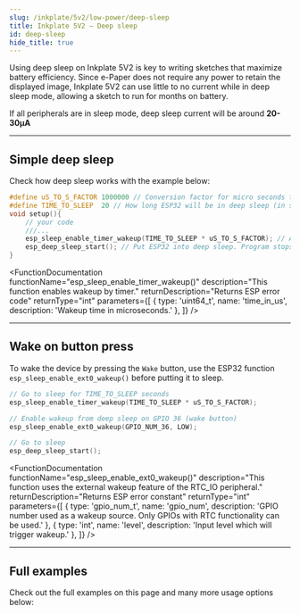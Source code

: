 ```yaml
---  
slug: /inkplate/5v2/low-power/deep-sleep  
title: Inkplate 5V2 – Deep sleep
id: deep-sleep  
hide_title: true  
---
```


<SectionTitle title="Deep sleep" backgroundImage="/img/deepsleep.jpg" />

Using deep sleep on Inkplate 5V2 is key to writing sketches that maximize battery efficiency. Since e-Paper does not require any power to retain the displayed image, Inkplate 5V2 can use little to no current while in deep sleep mode, allowing a sketch to run for months on battery.

<InfoBox>If all peripherals are in sleep mode, deep sleep current will be around **20-30µA**</InfoBox>

---

## Simple deep sleep
Check how deep sleep works with the example below:

```cpp
#define uS_TO_S_FACTOR 1000000 // Conversion factor for micro seconds to seconds
#define TIME_TO_SLEEP  20 // How long ESP32 will be in deep sleep (in seconds)
void setup(){
    // your code
    ///...
    esp_sleep_enable_timer_wakeup(TIME_TO_SLEEP * uS_TO_S_FACTOR); // Activate wake-up timer – wake up after 20s here
    esp_deep_sleep_start(); // Put ESP32 into deep sleep. Program stops here.
}
```

<FunctionDocumentation
  functionName="esp_sleep_enable_timer_wakeup()"
  description="This function enables wakeup by timer."
  returnDescription="Returns ESP error code"
  returnType="int"
  parameters={[ 
    { type: 'uint64_t', name: 'time_in_us', description: 'Wakeup time in microseconds.' },
  ]}
/>

<FunctionDocumentation
  functionName="esp_deep_sleep_start()"
  description="This function enters deep sleep with the configured wakeup options."
  returnType="None"
/>

---

## Wake on button press

To wake the device by pressing the `Wake` button, use the ESP32 function `esp_sleep_enable_ext0_wakeup()` before putting it to sleep.

```cpp
// Go to sleep for TIME_TO_SLEEP seconds
esp_sleep_enable_timer_wakeup(TIME_TO_SLEEP * uS_TO_S_FACTOR);

// Enable wakeup from deep sleep on GPIO 36 (wake button)
esp_sleep_enable_ext0_wakeup(GPIO_NUM_36, LOW);

// Go to sleep
esp_deep_sleep_start();
```

<FunctionDocumentation
  functionName="esp_sleep_enable_ext0_wakeup()"
  description="This function uses the external wakeup feature of the RTC_IO peripheral."
  returnDescription="Returns ESP error constant"
  returnType="int"
  parameters={[ 
    { type: 'gpio_num_t', name: 'gpio_num', description: 'GPIO number used as a wakeup source. Only GPIOs with RTC functionality can be used.' },
    { type: 'int', name: 'level', description: 'Input level which will trigger wakeup.' },
  ]}
/>

---

## Full examples
Check out the full examples on this page and many more usage options below:

<QuickLink 
  title="Inkplate5V2_Simple_Deep_Sleep.ino" 
  description="This example shows how you can use the low power functionality of the Inkplate board."
  url="https://github.com/SolderedElectronics/Inkplate-Arduino-library/tree/master/examples/Inkplate5V2/Advanced/DeepSleep/Inkplate5V2_Simple_Deep_Sleep" 
/>

<QuickLink 
  title="Inkplate5V2_Wake_Up_Button.ino" 
  description="Full example of how to implement the WAKE UP button with deep sleep on Inkplate 5V2."
  url="https://github.com/SolderedElectronics/Inkplate-Arduino-library/blob/master/examples/Inkplate5V2/Advanced/DeepSleep/Inkplate5V2_Wake_Up_Button/Inkplate5V2_Wake_Up_Button.ino" 
/>

<QuickLink 
  title="Inkplate5V2_RTC_Alarm_With_Deep_Sleep.ino" 
  description="This example shows how to use the RTC alarm interrupt with deep sleep."
  url="https://github.com/SolderedElectronics/Inkplate-Arduino-library/tree/master/examples/Inkplate5V2/Advanced/DeepSleep/Inkplate5V2_RTC_Alarm_With_Deep_Sleep" 
/>